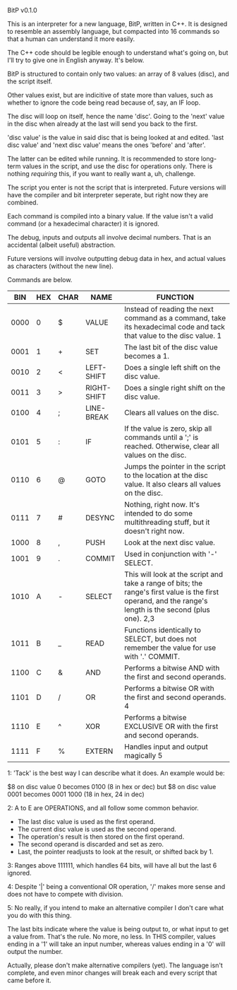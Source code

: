 BitP v0.1.0

This is an interpreter for a new language, BitP, written in C++.
It is designed to resemble an assembly language, but compacted into 16 commands so that a human can understand it more easily.

The C++ code should be legible enough to understand what's going on, but I'll try to give one in English anyway. It's below.

BitP is structured to contain only two values: an array of 8 values (disc), and the script itself.

Other values exist, but are indicitive of state more than values, such as whether to ignore the code being read because of, say, an IF loop.

The disc will loop on itself, hence the name 'disc'. Going to the 'next' value in the disc when already at the last will send you back to the first.

'disc value' is the value in said disc that is being looked at and edited. 'last disc value' and 'next disc value' means the ones 'before' and 'after'.

The latter can be edited while running. It is recommended to store long-term values in the script, and use the disc for operations only. There is nothing *requiring* this, if you want to really want a, uh, challenge.

The script you enter is not the script that is interpreted. Future versions will have the compiler and bit interpreter seperate, but right now they are combined.

Each command is compiled into a binary value. If the value isn't a valid command (or a hexadecimal character) it is ignored.

The debug, inputs and outputs all involve decimal numbers. That is an accidental (albeit useful) abstraction.

Future versions will involve outputting debug data in hex, and actual values as characters (without the new line).

Commands are below.

BIN | HEX | CHAR | NAME | FUNCTION
------ | --- | --- | ------------- | ----------------------------------------------------
0000 | 0 | $ | VALUE | Instead of reading the next command as a command, take its hexadecimal code and tack that value to the disc value. 1
0001 | 1 | + | SET | The last bit of the disc value becomes a 1.
0010 | 2 | < | LEFT-SHIFT | Does a single left shift on the disc value.
0011 | 3 | > | RIGHT-SHIFT | Does a single right shift on the disc value.
0100 | 4 | ; | LINE-BREAK | Clears all values on the disc.
0101 | 5 | : | IF | If the value is zero, skip all commands until a ';' is reached. Otherwise, clear all values on the disc.
0110 | 6 | @ | GOTO | Jumps the pointer in the script to the location at the disc value. It also clears all values on the disc.
0111 | 7 | # | DESYNC | Nothing, right now. It's intended to do some multithreading stuff, but it doesn't right now.
1000 | 8 | , | PUSH | Look at the next disc value.
1001 | 9 | . | COMMIT | Used in conjunction with '-' SELECT.
1010 | A | - | SELECT | This will look at the script and take a range of bits; the range's first value is the first operand, and the range's length is the second (plus one). 2,3
1011 | B | _ | READ | Functions identically to SELECT, but does not remember the value for use with '.' COMMIT.
1100 | C | & | AND | Performs a bitwise AND with the first and second operands.
1101 | D | / | OR | Performs a bitwise OR with the first and second operands. 4
1110 | E | ^ | XOR | Performs a bitwise EXCLUSIVE OR with the first and second operands.
1111 | F | % | EXTERN | Handles input and output magically 5
1: 'Tack' is the best way I can describe what it does. An example would be:

$8 on disc value 0 becomes 0100 (8 in hex or dec)
but $8 on disc value 0001 becomes 0001 1000 (18 in hex, 24 in dec)

2: A to E are OPERATIONS, and all follow some common behavior.
 - The last disc value is used as the first operand.
 - The current disc value is used as the second operand.
 - The operation's result is then stored on the first operand.
 - The second operand is discarded and set as zero.
 - Last, the pointer readjusts to look at the result, or shifted back by 1.
 
3: Ranges above 111111, which handles 64 bits, will have all but the last 6 ignored.

4: Despite '|' being a conventional OR operation, '/' makes more sense and does not have to compete with division.

5: No really, if you intend to make an alternative compiler I don't care what you do with this thing.

The last bits indicate where the value is being output to, or what input to get a value from. That's the rule. No more, no less.
In THIS compiler, values ending in a '1' will take an input number, whereas values ending in a '0' will output the number.

Actually, please don't make alternative compilers (yet). The language isn't complete, and even minor changes will break each and every script that came before it.